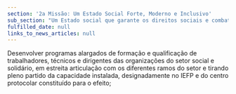 ```yaml
---
section: '2a Missão: Um Estado Social Forte, Moderno e Inclusivo'
sub_section: "Um Estado social que garante os direitos sociais e combate a pobreza com uma segurança social pública equitativa e sustentável"
fulfilled_date: null
links_to_news_articles: null
---
```


Desenvolver programas alargados de formação e qualificação de trabalhadores, técnicos e dirigentes das organizações do setor social e solidário, em estreita articulação com os diferentes ramos do setor e tirando pleno partido da capacidade instalada, designadamente no IEFP e do centro protocolar constituído para o efeito;